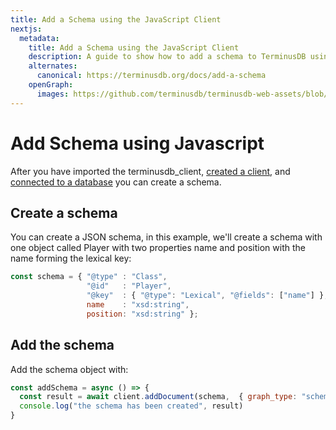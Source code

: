 ```yaml
---
title: Add a Schema using the JavaScript Client
nextjs:
  metadata:
    title: Add a Schema using the JavaScript Client
    description: A guide to show how to add a schema to TerminusDB using the TerminusDB JavaScript Client.
    alternates:
      canonical: https://terminusdb.org/docs/add-a-schema
    openGraph:
      images: https://github.com/terminusdb/terminusdb-web-assets/blob/master/docs/js-client-use-add-a-schema.png?raw=true
---
```


# Add Schema using Javascript

After you have imported the terminusdb\_client, [created a client](/docs/connect-with-the-javascript-client/), and [connected to a database](/docs/connect-to-a-database/) you can create a schema.

## Create a schema

You can create a JSON schema, in this example, we'll create a schema with one object called Player with two properties name and position with the name forming the lexical key:

```javascript
const schema = { "@type" : "Class",
                 "@id"   : "Player",
                 "@key"  : { "@type": "Lexical", "@fields": ["name"] },
                 name    : "xsd:string",
                 position: "xsd:string" };
```

## Add the schema

Add the schema object with:

```javascript
const addSchema = async () => {
  const result = await client.addDocument(schema,  { graph_type: "schema" });
  console.log("the schema has been created", result)
}
```